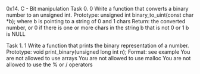 0x14. C - Bit manipulation
Task 0. 0
Write a function that converts a binary number to an unsigned int.
      Prototype: unsigned int binary_to_uint(const char *b);
      where b is pointing to a string of 0 and 1 chars
      Return: the converted number, or 0 if
      there is one or more chars in the string b that is not 0 or 1
      b is NULL

Task 1. 1
Write a function that prints the binary representation of a number.
Prototype: void print_binary(unsigned long int n);
Format: see example
You are not allowed to use arrays
You are not allowed to use malloc
You are not allowed to use the % or / operators
      
